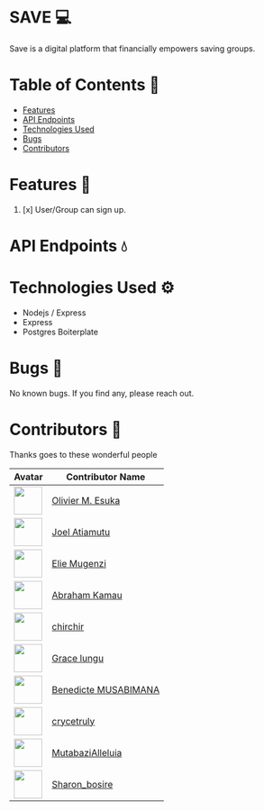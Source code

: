 # SAVE 💻

Save is a digital platform that financially empowers saving groups.

# Table of Contents 📑

- [Features](#features-rocket)
- [API Endpoints](#api-endpoints-droplet)
- [Technologies Used](#technologies-used-gear)
- [Bugs](#bugs-bug)
- [Contributors](#contributors-two_men_holding_hands)

# Features :rocket:

1. [x] User/Group can sign up.

# API Endpoints :droplet:

# Technologies Used :gear:

- Nodejs / Express
- Express
- Postgres Boiterplate

# Bugs :bug:

No known bugs. If you find any, please reach out.

# Contributors :two_men_holding_hands:

Thanks goes to these wonderful people

| Avatar                                                                                                         | Contributor Name                                        |
| -------------------------------------------------------------------------------------------------------------- | ------------------------------------------------------- |
| <img src="https://gitlab.com/uploads/-/system/user/avatar/4040261/avatar.png?width=400" width="50px">          | [Olivier M. Esuka](https://gitlab.com/oesukam)          |
| <img src="https://gitlab.com/uploads/-/system/user/avatar/4968818/avatar.png?width=400" width="50px">          | [Joel Atiamutu](https://gitlab.com/joelatiam)           |
| <img src="https://gitlab.com/uploads/-/system/user/avatar/3209692/avatar.png?width=400" width="50px">          | [Elie Mugenzi](https://gitlab.com/eliemugenzi)          |
| <img src="https://secure.gravatar.com/avatar/a1abe9acceae536a76bc797bc974bf9f?s=800&d=identicon" width="50px"> | [Abraham Kamau](https://gitlab.com/a-braham)            |
| <img src="https://secure.gravatar.com/avatar/cf7594dc4e007e6163b450db38ce871b?s=800&d=identicon" width="50px"> | [chirchir](https://gitlab.com/Kibetchirchir)            |
| <img src="https://gitlab.com/uploads/-/system/user/avatar/4968817/avatar.png?width=400" width="50px">          | [Grace lungu](https://gitlab.com/gracelungu)            |
| <img src="https://gitlab.com/uploads/-/system/user/avatar/3351434/avatar.png?width=400" width="50px">          | [Benedicte MUSABIMANA](https://gitlab.com/BeneMusa)     |
| <img src="https://gitlab.com/uploads/-/system/user/avatar/3559509/avatar.png?width=400" width="50px">          | [crycetruly](https://gitlab.com/crycetruly)             |
| <img src="https://secure.gravatar.com/avatar/1933b67d72df8d90de80b52bdcd545c6?s=800&d=identicon" width="50px"> | [MutabaziAlleluia](https://gitlab.com/mutabazialleluia) |
| <img src="https://secure.gravatar.com/avatar/353a2aa4928797cf0bd10c20cd03cd29?s=800&d=identicon" width="50px"> | [Sharon_bosire](https://gitlab.com/sharonbosire4)       |
